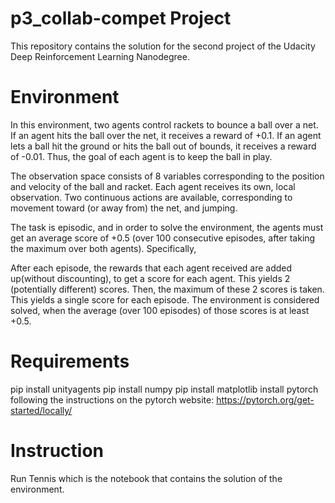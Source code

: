 # p3_collab-compet Project
This repository contains the solution for the second project of the Udacity Deep Reinforcement Learning Nanodegree.

# Environment
In this environment, two agents control rackets to bounce a ball over a net. If an agent hits the ball over the net, it receives a reward of +0.1. If an agent lets a ball hit the ground or hits the ball out of bounds, it receives a reward of -0.01. Thus, the goal of each agent is to keep the ball in play.

The observation space consists of 8 variables corresponding to the position and velocity of the ball and racket. Each agent receives its own, local observation. Two continuous actions are available, corresponding to movement toward (or away from) the net, and jumping.

The task is episodic, and in order to solve the environment, the agents must get an average score of +0.5 (over 100 consecutive episodes, after taking the maximum over both agents). Specifically,

After each episode, the rewards that each agent received are added up(without discounting), to get a score for each agent. This yields 2 (potentially different) scores. Then, the maximum of these 2 scores is taken.
This yields a single score for each episode.
The environment is considered solved, when the average (over 100 episodes) of those scores is at least +0.5.

# Requirements
pip install unityagents
pip install numpy
pip install matplotlib
install pytorch following the instructions on the pytorch website: https://pytorch.org/get-started/locally/

# Instruction

Run Tennis which is the notebook that contains the solution of the environment.


